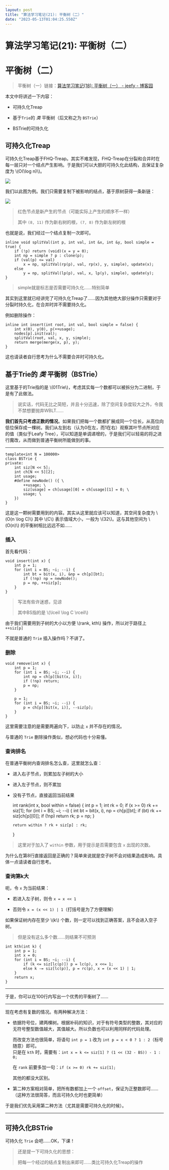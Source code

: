 ```yaml
---
layout: post
title: "算法学习笔记(21): 平衡树（二）"
date: "2023-05-13T01:04:25.550Z"
---
```

算法学习笔记(21): 平衡树（二）
==================

平衡树（二）
======

> 平衡树（一）链接：[算法学习笔记(18): 平衡树（一） - jeefy - 博客园](https://www.cnblogs.com/jeefy/p/17204439.html)

本文中将讲述一下内容：

*   可持久化Treap
    
*   基于`Trie`的 _类_ 平衡树（后文称之为 `BSTrie`）
    
*   BSTrie的可持久化
    

可持久化Treap
---------

可持久化Treap基于FHQ-Treap。其实不难发现，FHQ-Treap在分裂和合并时在每一层只对一个结点产生影响。于是我们可以大胆的可持久化此结构，且保证复杂度为 \\(O(\\log n)\\)。

![](https://gitee.com/jeefy/fuweiji/raw/master/img/202303090946046.png)

我们以此图为例。我们只需要复制下被影响的结点，基于原树获得一条新链：

![](https://gitee.com/jeefy/fuweiji/raw/master/img/202305130812238.png)

> 红色节点是新产生的节点（可能实际上产生的顺序不一样）
> 
> 其中 `(8, 11)` 作为新右树的根，`(7, 8)` 作为新左树的根

也就是说，我们经过一个结点复制一次即可。

    inline void splitVal(int p, int val, int &x, int &y, bool simple = true) {
        if (!p) return (void)(x = y = 0);
        int np = simple ? p : clone(p);
        if (val(p) <= val)
            x = np, splitVal(rp(p), val, rp(x), y, simple), update(x);
        else
            y = np, splitVal(lp(p), val, x, lp(y), simple), update(y);
    }
    

> simple就是标志是否需要可持久化……特别简单

其实到这里就已经讲完了可持久化Treap了……因为其他绝大部分操作只需要对于分裂时持久化，在合并时并不需要持久化。

例如删除操作：

    inline int insert(int root, int val, bool simple = false) {
        int x(0), y(0), p(++usage);
        nodes[p].init(val);
        splitVal(root, val, x, y, simple);
        return merge(merge(x, p), y);
    }
    

这也请读者自行思考为什么不需要合并时可持久化。

基于Trie的 _类_ 平衡树（BSTrie）
-----------------------

这里基于的Trie指的是 \\(01Trie\\)，考虑其实每一个数都可以被拆分为二进制，于是有了此做法。

> 说实话，代码无比之简短，并且十分迅速，除了空间复杂度较大之外，令我不禁想要抛弃WBLT……

**我们首先只考虑正数的情况**。如果我们把每一个数都扩展成同一个位长，从高位向低位保存成一棵树。我们从左到右（认为0在左，而1在右）观察其叶节点所对应的值（类似于Leafy Tree），可以知道是单调递增的，于是我们可以轻易的将之进行魔改，从而做到普通平衡树所能做到的事。

* * *

    template<int N = 100000>
    class BSTrie {
    private:
        int siz[N << 5];
        int ch[N << 5][2];
        int usage;
        #define newNode() ({ \
            ++usage; \
            siz[usage] = ch[usage][0] = ch[usage][1] = 0; \
            usage; \
        })
    }
    

这是这一颗树需要用到的内容。其实从这里就应该可以知道，其空间复杂度为 \\(O(n \\log C)\\) 其中 \\(C\\) 表示值域大小，一般为 \\(32\\)。这与其他空间为 \\(O(n)\\) 的平衡树相比远远不如……

### 插入

首先看代码：

    void insert(int x) {
        int p = 1; 
        for (int i = BS; ~i; --i) {
            int bt = bit(x, i), &np = ch[p][bt];
            if (!np) np = newNode();
            p = np, ++siz[p];
        }
    }
    

> 写法有些许迷惑，见谅
> 
> 其中BS指的是 \\(\\lceil \\log C \\rceil\\)

由于我们需要用到子树的大小以方便 \\(rank, kth\\) 操作，所以对于路径上 `++siz[p]`

不就是普通的 `Trie` 插入操作吗？不讲了。

### 删除

    void remove(int x) {
        int p = 1;
        for (int i = BS; ~i; --i) {
            int np = ch[p][bit(x, i)];
            if (!np) return;
            p = np;
        }
    
        p = 1;
        for (int i = BS; ~i; --i) {
            p = ch[p][bit(x, i)], --siz[p];
        }
    }
    

这里需要注意的是需要两遍向下，以防止 `x` 并不存在的情况。

与普通的 `Trie` 删除操作类似，想必代码也十分易懂。

### 查询排名

在普通平衡树内查询排名怎么查，这里就怎么查：

*   进入右子节点，则累加左子树的大小
    
*   进入左子节点，则不累加
    
*   没有子节点，直接返回当前结果
    

    int rank(int x, bool within = false) {
        int p = 1;
        int rk = 0;
        if (x >= 0) rk += siz[1];
        for (int i = BS; ~i; --i) {
            int bt = bit(x, i), np = ch[p][bt];
            if (bt) rk += siz[ch[p][0]];
            if (!np) return rk;
            p = np;
        }
    
        return within ? rk + siz[p] : rk;
    }
    

> 这里对于加入了 `within` 参数，用于提示是否需要包含 `x` 出现的次数。

为什么在第8行直接返回是正确的？简单来说就是空子树不会对结果造成影响。具体一点请读者自行思考。

### 查询第k大

呃，令 `x` 为当前结果：

*   若进入左子树，则令 `x = x << 1`
    
*   否则令 `x = (x << 1) | 1`（打括号是为了方便理解）
    

如果保证树内存在至少 \\(k\\) 个数，则一定可以找到正确答案，且不会进入空子树。

> 但是没有这么多个数……则结果不可预测

    int kth(int k) {
        int p = 1;
        int x = 0;
        for (int i = BS; ~i; --i) {
            if (k <= siz[lc(p)]) p = lc(p), x <<= 1;
            else k -= siz[lc(p)], p = rc(p), x = (x << 1) | 1;
        }
        return x;
    }
    

* * *

于是，你可以在100行内写出一个优秀的平衡树了……

* * *

现在考虑有复数的情况。有两种解决方法：

*   依据符号位，建两棵树。根据补码的知识，对于有符号类型的整数，其对应的无符号整型数值越大，其值越大。所以负数也可以利用同样的代码处理。
    
    而改变方法也很简单，将语句 `int p = 1` 改为 `int p = x < 0 ? 1 : 2`（标号随意）即可。  
    只是在 `kth` 时，需要有：`int x = k <= siz[1] ? (1 << (32 - BS)) - 1 : 0;`
    
    在 `rank` 前要多加一句：`if (x >= 0) rk += siz[1];`
    
    其他的都没大区别。
    
*   第二种方案相对简单，把所有数都加上一个 `offset`，保证为正整数即可……（这种方法很简答，而且可持久化时也更简单）
    

于是我们优先采用第二种方法（尤其是需要可持久化的时候）。

* * *

可持久化BSTrie
----------

可持久化 `Trie` 会吧……OK，下课！

> 还是提一下可持久化的思想：
> 
> 把每一个经过的结点复制出来即可……类比可持久化Treap的操作